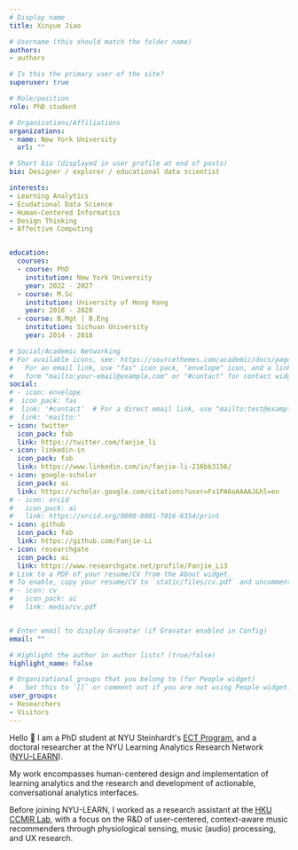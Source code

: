 ```yaml
---
# Display name
title: Xinyue Jiao

# Username (this should match the folder name)
authors:
- authors

# Is this the primary user of the site?
superuser: true

# Role/position
role: PhD student

# Organizations/Affiliations
organizations:
- name: New York University
  url: ""

# Short bio (displayed in user profile at end of posts)
bio: Designer / explorer / educational data scientist

interests:
- Learning Analytics
- Ecudational Data Science
- Human-Centered Informatics
- Design Thinking
- Affective Computing


education:
  courses:
  - course: PhD
    institution: New York University
    year: 2022 - 2027
  - course: M.Sc
    institution: University of Hong Kong
    year: 2018 - 2020
  - course: B.Mgt | B.Eng 
    institution: Sichuan University
    year: 2014 - 2018

# Social/Academic Networking
# For available icons, see: https://sourcethemes.com/academic/docs/page-builder/#icons
#   For an email link, use "fas" icon pack, "envelope" icon, and a link in the
#   form "mailto:your-email@example.com" or "#contact" for contact widget.
social:
# - icon: envelope
#  icon_pack: fas
#  link: '#contact'  # For a direct email link, use "mailto:test@example.org".
#  link: 'mailto:'
- icon: twitter
  icon_pack: fab
  link: https://twitter.com/fanjie_li
- icon: linkedin-in
  icon_pack: fab
  link: https://www.linkedin.com/in/fanjie-li-216bb3156/
- icon: google-scholar
  icon_pack: ai
  link: https://scholar.google.com/citations?user=Fx1PA6oAAAAJ&hl=en
# - icon: orcid
#   icon_pack: ai
#   link: https://orcid.org/0000-0001-7016-6354/print
- icon: github
  icon_pack: fab
  link: https://github.com/Fanjie-Li
- icon: researchgate
  icon_pack: ai
  link: https://www.researchgate.net/profile/Fanjie_Li3
# Link to a PDF of your resume/CV from the About widget.
# To enable, copy your resume/CV to `static/files/cv.pdf` and uncomment the lines below.
# - icon: cv
#   icon_pack: ai
#   link: media/cv.pdf


# Enter email to display Gravatar (if Gravatar enabled in Config)
email: ""

# Highlight the author in author lists? (true/false)
highlight_name: false

# Organizational groups that you belong to (for People widget)
#   Set this to `[]` or comment out if you are not using People widget.
user_groups:
- Researchers
- Visitors
---
```


Hello 👋 I am a PhD student at NYU Steinhardt's [ECT Program](https://steinhardt.nyu.edu/programs/educational-communication-and-technology), and a doctoral researcher at the NYU Learning Analytics Research Network ([NYU-LEARN](https://steinhardt.nyu.edu/learn)). 

My work encompasses human-centered design and implementation of learning analytics and the research and development of actionable, conversational analytics interfaces. 

Before joining NYU-LEARN, I worked as a research assistant at the [HKU CCMIR Lab](http://ccmir.cite.hku.hk/), with a focus on the R&D of user-centered, context-aware music recommenders through physiological sensing, music (audio) processing, and UX research.
